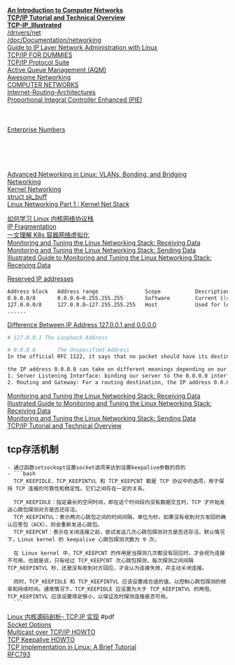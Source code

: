[**An Introduction to Computer Networks**](https://intronetworks.cs.luc.edu/current/uhtml/index.html)  
[**TCP/IP Tutorial and Technical Overview**](https://www.redbooks.ibm.com/redbooks/pdfs/gg243376.pdf)  
[**TCP-IP_Illustrated**](https://github.com/WeitaoZhu/TCP-IP_Illustrated/tree/master)  
[/drivers/net](https://elixir.bootlin.com/linux/v6.15.4/source/drivers/net)  
[/doc/Documentation/networking](https://www.kernel.org/doc/Documentation/networking/)  
[Guide to IP Layer Network Administration with Linux](http://linux-ip.net/html/index.html)  
[TCP/IP FOR DUMMIES](https://edu.anarcho-copy.org/TCP%20IP%20-%20Network/TCP-IP%20For%20Dummies.pdf)  
[TCP/IP Protocol Suite](https://vaibhav2501.wordpress.com/wp-content/uploads/2012/02/tcp_ip-protocol-suite-4th-ed-b-forouzan-mcgraw-hill-2010-bbs.pdf)  
[Active Queue Management (AQM)](https://www.excentis.com/blog/blog-6/active-queue-management-aqm-the-key-to-reducing-latency-81)  
[Awesome Networking](https://github.com/facyber/awesome-networking)  
[COMPUTER NETWORKS](https://csc-knu.github.io/sys-prog/books/Andrew%20S.%20Tanenbaum%20-%20Computer%20Networks.pdf)  
[Internet-Routing-Architectures](https://github.com/camoverride/lit/tree/master)  
[Proportional Integral Controller Enhanced (PIE)](https://datatracker.ietf.org/doc/rfc8033/)  
[]()  
[]()  
[]()  
[Enterprise Numbers](https://www.iana.org/assignments/enterprise-numbers/)  
[]()  
[]()  
[]()  
[]()  
[]()  
[Advanced Networking in Linux: VLANs, Bonding, and Bridging](https://omid.dev/2024/06/21/advanced-networking-in-linux-vlans-bonding-and-bridging/)  
[Networking](https://docs.kernel.org/networking/index.html)  
[Kernel Networking](https://wiki.linuxfoundation.org/networking/start)  
[struct sk_buff](https://docs.kernel.org/networking/skbuff.html)  
[Linux Networking Part 1 : Kernel Net Stack](https://dev.to/amrelhusseiny/linux-networking-part-1-kernel-net-stack-180l)  
[]()  


[如何学习 Linux 内核网络协议栈](https://segmentfault.com/a/1190000021227338)  
[IP Fragmentation](https://homepages.uc.edu/~thomam/Net1/Misc/ip_fragmentation.html)  
[一文理解 K8s 容器网络虚拟化](https://www.0xffffff.org/2022/03/20/43-k8s/)  
[Monitoring and Tuning the Linux Networking Stack: Receiving Data](https://blog.packagecloud.io/monitoring-tuning-linux-networking-stack-receiving-data/)  
[Monitoring and Tuning the Linux Networking Stack: Sending Data](https://blog.packagecloud.io/monitoring-tuning-linux-networking-stack-sending-data/)  
[Illustrated Guide to Monitoring and Tuning the Linux Networking Stack: Receiving Data](https://blog.packagecloud.io/illustrated-guide-monitoring-tuning-linux-networking-stack-receiving-data/)  



[Reserved IP addresses](https://en.wikipedia.org/wiki/Reserved_IP_addresses)
```bash
Address block	Address range				Scope			Description
0.0.0.0/8		0.0.0.0–0.255.255.255		Software		Current (local, "this") network
127.0.0.0/8		127.0.0.0–127.255.255.255	Host			Used for loopback addresses to the local host
......
```

[Difference Between IP Address 127.0.0.1 and 0.0.0.0](https://www.baeldung.com/linux/difference-ip-address)
```bash
# 127.0.0.1	The Loopback Address

# 0.0.0.0		The Unspecified Address
In the official RFC 1122, it says that no packet should have its destination set as 0.0.0.0, and it’s only accepted to set 0.0.0.0 as its source address during the IP address initialization stage. Specifically, when a device first joins a network, it will send a packet indicating its source address as 0.0.0.0. This would let the DHCP server know that the device needs an IP address assignment.

the IP address 0.0.0.0 can take on different meanings depending on our context:
1. Server Listening Interface: binding our server to the 0.0.0.0 interface means we want to accept traffic from all of the available interfaces
2. Routing and Gateway: For a routing destination, the IP address 0.0.0.0 means the default route

```

[Monitoring and Tuning the Linux Networking Stack: Receiving Data](https://blog.packagecloud.io/monitoring-tuning-linux-networking-stack-receiving-data/)  
[Illustrated Guide to Monitoring and Tuning the Linux Networking Stack: Receiving Data](https://blog.packagecloud.io/illustrated-guide-monitoring-tuning-linux-networking-stack-receiving-data/)  
[Monitoring and Tuning the Linux Networking Stack: Sending Data](https://blog.packagecloud.io/monitoring-tuning-linux-networking-stack-sending-data/)  
[TCP/IP Tutorial and Technical Overview](https://www.redbooks.ibm.com/redbooks/pdfs/gg243376.pdf)  


## tcp存活机制
	- 通过函数setsockopt设置socket选项来达到设置keepalive参数的目的
	- ```bash
	  TCP_KEEPIDLE、TCP_KEEPINTVL 和 TCP_KEEPCNT 都是 TCP 协议中的选项，用于保持 TCP 连接的可靠性和稳定性。它们之间存在一定的关系。
	  
	  TCP_KEEPIDLE：指定最长的空闲时间，即在这个时间段内没有数据交互时，TCP 才开始发送心跳包探测对方是否还存活。
	  TCP_KEEPINTVL：表示两次心跳包之间的时间间隔，单位为秒。如果没有收到对方发回的确认应答包（ACK），则会重新发送心跳包。
	  TCP_KEEPCNT：表示在关闭连接之前，尝试发送几次心跳包探测对方是否还存活。默认情况下，Linux kernel 的 keepalive 心跳包探测次数为 9 次。
	  
	  在 Linux kernel 中，TCP_KEEPCNT 的作用是当探测几次都没有回应时，才会视为连接不可用。也就是说，只有经过 TCP_KEEPCNT 次心跳包探测，每次探测之间间隔 TCP_KEEPINTVL 秒，还是没有收到对方回应，才会认为连接失效，并主动关闭连接。
	  
	  同时，TCP_KEEPIDLE 和 TCP_KEEPINTVL 应该设置成合适的值，以控制心跳包探测的频率和持续时间。通常情况下，TCP_KEEPIDLE 应设置为大于 TCP_KEEPINTVL 的两倍，TCP_KEEPINTVL 应该设置得足够小，以保证及时探测连接是否可用。
	  ```

[Linux 内核源码剖析- TCP.IP 实现](https://pc.woozooo.com/mydisk.php) #pdf  
[Socket Options](https://notes.shichao.io/unp/ch7/#so_keepalive-socket-option)  
[Multicast over TCP/IP HOWTO](https://tldp.org/HOWTO/Multicast-HOWTO.html)  
[TCP Keepalive HOWTO](https://tldp.org/HOWTO/TCP-Keepalive-HOWTO/index.html)  
[TCP Implementation in Linux: A Brief Tutorial](https://cseweb.ucsd.edu/classes/fa09/cse124/presentations/TCPlinux_implementation.pdf)  
[RFC793](https://www.rfc-editor.org/rfc/rfc793.txt)  